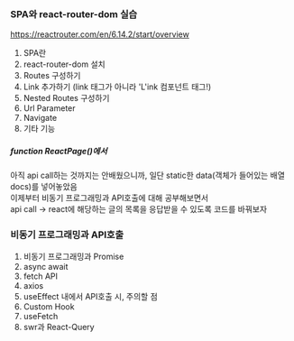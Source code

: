 ### SPA와 react-router-dom 실습
https://reactrouter.com/en/6.14.2/start/overview
1. SPA란
2. react-router-dom 설치
3. Routes 구성하기
4. Link 추가하기 (link 태그가 아니라 'L'ink 컴포넌트 태그!)
5. Nested Routes 구성하기
6. Url Parameter
7. Navigate
8. 기타 기능

##### function ReactPage()에서<br>
   아직 api call하는 것까지는 안배웠으니까, 일단 static한 data(객체가 들어있는 배열 docs)를 넣어놓았음<br>
   이제부터 비동기 프로그래밍과 API호출에 대해 공부해보면서<br>
   api call -> react에 해당하는 글의 목록을 응답받을 수 있도록 코드를 바꿔보자<br>


### 비동기 프로그래밍과 API호출
1. 비동기 프로그래밍과 Promise
2. async await
3. fetch API
4. axios
5. useEffect 내에서 API호출 시, 주의할 점
6. Custom Hook
7. useFetch
8. swr과 React-Query